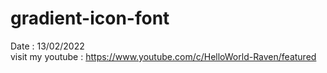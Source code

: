 # gradient-icon-font
Date : 13/02/2022<br/>
visit my youtube : https://www.youtube.com/c/HelloWorld-Raven/featured
<br/><br/>
